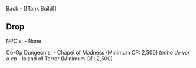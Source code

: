 Back - [[Tank Build]]
## Drop

NPC's:
	- None

Co-Op Dungeon's: 
	- Chapel of Madness (Minimum CP: 2,500) *tenho de ver o cp*
	- Island of Terror (Minimum CP: 2,500)

